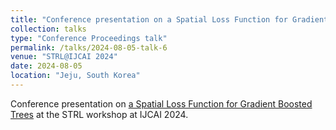 ```yaml
---
title: "Conference presentation on a Spatial Loss Function for Gradient Boosted Trees"
collection: talks
type: "Conference Proceedings talk"
permalink: /talks/2024-08-05-talk-6
venue: "STRL@IJCAI 2024"
date: 2024-08-05
location: "Jeju, South Korea"
---
```


Conference presentation on [a Spatial Loss Function for Gradient Boosted Trees]({{site.data.publications.main[4].pdf}}) at the STRL workshop at IJCAI 2024.



